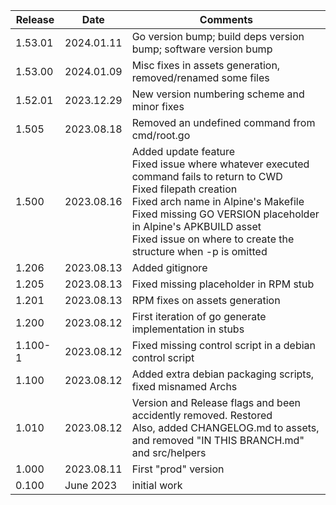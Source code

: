 | Release | Date       | Comments                                                                                                                                                                                                                                                                                                 |
|---------|------------|----------------------------------------------------------------------------------------------------------------------------------------------------------------------------------------------------------------------------------------------------------------------------------------------------------|
| 1.53.01 | 2024.01.11 | Go version bump; build deps version bump; software version bump                                                                                                                                                                                                                                          |
| 1.53.00 | 2024.01.09 | Misc fixes in assets generation, removed/renamed some files                                                                                                                                                                                                                                              |
| 1.52.01 | 2023.12.29 | New version numbering scheme and minor fixes                                                                                                                                                                                                                                                             |
| 1.505   | 2023.08.18 | Removed an undefined command from cmd/root.go                                                                                                                                                                                                                                                            |
| 1.500   | 2023.08.16 | Added update feature<br/>Fixed issue where whatever executed command fails to return to CWD<br/>Fixed filepath creation<br/>Fixed arch name in Alpine's Makefile<br/>Fixed missing GO VERSION placeholder in Alpine's APKBUILD asset<br/>Fixed issue on where to create the structure when -p is omitted |
| 1.206   | 2023.08.13 | Added gitignore                                                                                                                                                                                                                                                                                          |
| 1.205   | 2023.08.13 | Fixed missing placeholder in RPM stub                                                                                                                                                                                                                                                                    |
| 1.201   | 2023.08.13 | RPM fixes on assets generation                                                                                                                                                                                                                                                                           |
| 1.200   | 2023.08.12 | First iteration of go generate implementation in stubs                                                                                                                                                                                                                                                   |
| 1.100-1 | 2023.08.12 | Fixed missing control script in a debian control script                                                                                                                                                                                                                                                  |
| 1.100   | 2023.08.12 | Added extra debian packaging scripts, fixed misnamed Archs                                                                                                                                                                                                                                               |
| 1.010   | 2023.08.12 | Version and Release flags and been accidently removed. Restored<br/>Also, added CHANGELOG.md to assets, and removed "IN THIS BRANCH.md" and src/helpers                                                                                                                                                  |
| 1.000   | 2023.08.11 | First "prod" version                                                                                                                                                                                                                                                                                     |
| 0.100   | June 2023  | initial work                                                                                                                                                                                                                                                                                             |

